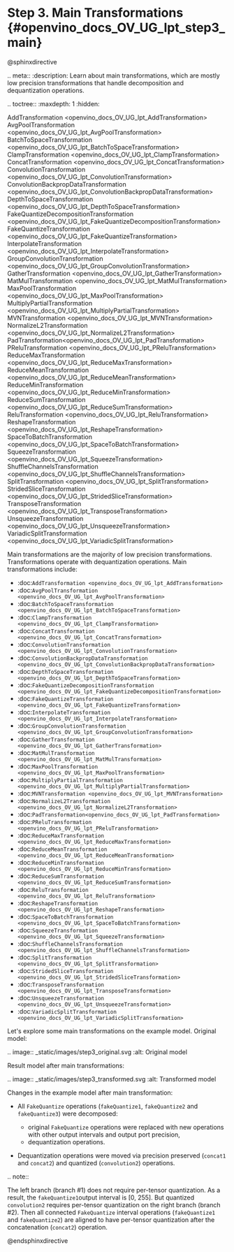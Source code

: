 # Step 3. Main Transformations {#openvino_docs_OV_UG_lpt_step3_main}

@sphinxdirective

.. meta::
   :description: Learn about main transformations, which are mostly low 
                 precision transformations that handle decomposition and 
                 dequantization operations.

.. toctree::
   :maxdepth: 1
   :hidden:

   AddTransformation <openvino_docs_OV_UG_lpt_AddTransformation>
   AvgPoolTransformation <openvino_docs_OV_UG_lpt_AvgPoolTransformation>
   BatchToSpaceTransformation <openvino_docs_OV_UG_lpt_BatchToSpaceTransformation>
   ClampTransformation <openvino_docs_OV_UG_lpt_ClampTransformation>
   ConcatTransformation <openvino_docs_OV_UG_lpt_ConcatTransformation>
   ConvolutionTransformation <openvino_docs_OV_UG_lpt_ConvolutionTransformation>
   ConvolutionBackpropDataTransformation <openvino_docs_OV_UG_lpt_ConvolutionBackpropDataTransformation>
   DepthToSpaceTransformation <openvino_docs_OV_UG_lpt_DepthToSpaceTransformation>
   FakeQuantizeDecompositionTransformation <openvino_docs_OV_UG_lpt_FakeQuantizeDecompositionTransformation>
   FakeQuantizeTransformation <openvino_docs_OV_UG_lpt_FakeQuantizeTransformation>
   InterpolateTransformation <openvino_docs_OV_UG_lpt_InterpolateTransformation>
   GroupConvolutionTransformation <openvino_docs_OV_UG_lpt_GroupConvolutionTransformation>
   GatherTransformation <openvino_docs_OV_UG_lpt_GatherTransformation>
   MatMulTransformation <openvino_docs_OV_UG_lpt_MatMulTransformation>
   MaxPoolTransformation <openvino_docs_OV_UG_lpt_MaxPoolTransformation>
   MultiplyPartialTransformation <openvino_docs_OV_UG_lpt_MultiplyPartialTransformation>
   MVNTransformation <openvino_docs_OV_UG_lpt_MVNTransformation>
   NormalizeL2Transformation <openvino_docs_OV_UG_lpt_NormalizeL2Transformation>
   PadTransformation<openvino_docs_OV_UG_lpt_PadTransformation>
   PReluTransformation <openvino_docs_OV_UG_lpt_PReluTransformation>
   ReduceMaxTransformation <openvino_docs_OV_UG_lpt_ReduceMaxTransformation>
   ReduceMeanTransformation <openvino_docs_OV_UG_lpt_ReduceMeanTransformation>
   ReduceMinTransformation <openvino_docs_OV_UG_lpt_ReduceMinTransformation>
   ReduceSumTransformation <openvino_docs_OV_UG_lpt_ReduceSumTransformation>
   ReluTransformation <openvino_docs_OV_UG_lpt_ReluTransformation>
   ReshapeTransformation <openvino_docs_OV_UG_lpt_ReshapeTransformation>
   SpaceToBatchTransformation <openvino_docs_OV_UG_lpt_SpaceToBatchTransformation>
   SqueezeTransformation <openvino_docs_OV_UG_lpt_SqueezeTransformation>
   ShuffleChannelsTransformation <openvino_docs_OV_UG_lpt_ShuffleChannelsTransformation>
   SplitTransformation <openvino_docs_OV_UG_lpt_SplitTransformation>
   StridedSliceTransformation <openvino_docs_OV_UG_lpt_StridedSliceTransformation>
   TransposeTransformation <openvino_docs_OV_UG_lpt_TransposeTransformation>
   UnsqueezeTransformation <openvino_docs_OV_UG_lpt_UnsqueezeTransformation>
   VariadicSplitTransformation <openvino_docs_OV_UG_lpt_VariadicSplitTransformation>


Main transformations are the majority of low precision transformations. Transformations operate with dequantization operations. Main transformations include:
   
* :doc:`AddTransformation <openvino_docs_OV_UG_lpt_AddTransformation>` 
* :doc:`AvgPoolTransformation <openvino_docs_OV_UG_lpt_AvgPoolTransformation>` 
* :doc:`BatchToSpaceTransformation <openvino_docs_OV_UG_lpt_BatchToSpaceTransformation>` 
* :doc:`ClampTransformation <openvino_docs_OV_UG_lpt_ClampTransformation>` 
* :doc:`ConcatTransformation <openvino_docs_OV_UG_lpt_ConcatTransformation>` 
* :doc:`ConvolutionTransformation <openvino_docs_OV_UG_lpt_ConvolutionTransformation>` 
* :doc:`ConvolutionBackpropDataTransformation <openvino_docs_OV_UG_lpt_ConvolutionBackpropDataTransformation>` 
* :doc:`DepthToSpaceTransformation <openvino_docs_OV_UG_lpt_DepthToSpaceTransformation>` 
* :doc:`FakeQuantizeDecompositionTransformation <openvino_docs_OV_UG_lpt_FakeQuantizeDecompositionTransformation>` 
* :doc:`FakeQuantizeTransformation <openvino_docs_OV_UG_lpt_FakeQuantizeTransformation>` 
* :doc:`InterpolateTransformation <openvino_docs_OV_UG_lpt_InterpolateTransformation>` 
* :doc:`GroupConvolutionTransformation <openvino_docs_OV_UG_lpt_GroupConvolutionTransformation>` 
* :doc:`GatherTransformation <openvino_docs_OV_UG_lpt_GatherTransformation>` 
* :doc:`MatMulTransformation <openvino_docs_OV_UG_lpt_MatMulTransformation>` 
* :doc:`MaxPoolTransformation <openvino_docs_OV_UG_lpt_MaxPoolTransformation>` 
* :doc:`MultiplyPartialTransformation <openvino_docs_OV_UG_lpt_MultiplyPartialTransformation>` 
* :doc:`MVNTransformation <openvino_docs_OV_UG_lpt_MVNTransformation>` 
* :doc:`NormalizeL2Transformation <openvino_docs_OV_UG_lpt_NormalizeL2Transformation>` 
* :doc:`PadTransformation<openvino_docs_OV_UG_lpt_PadTransformation>`
* :doc:`PReluTransformation <openvino_docs_OV_UG_lpt_PReluTransformation>` 
* :doc:`ReduceMaxTransformation <openvino_docs_OV_UG_lpt_ReduceMaxTransformation>` 
* :doc:`ReduceMeanTransformation <openvino_docs_OV_UG_lpt_ReduceMeanTransformation>` 
* :doc:`ReduceMinTransformation <openvino_docs_OV_UG_lpt_ReduceMinTransformation>` 
* :doc:`ReduceSumTransformation <openvino_docs_OV_UG_lpt_ReduceSumTransformation>` 
* :doc:`ReluTransformation <openvino_docs_OV_UG_lpt_ReluTransformation>` 
* :doc:`ReshapeTransformation <openvino_docs_OV_UG_lpt_ReshapeTransformation>` 
* :doc:`SpaceToBatchTransformation <openvino_docs_OV_UG_lpt_SpaceToBatchTransformation>` 
* :doc:`SqueezeTransformation <openvino_docs_OV_UG_lpt_SqueezeTransformation>` 
* :doc:`ShuffleChannelsTransformation <openvino_docs_OV_UG_lpt_ShuffleChannelsTransformation>` 
* :doc:`SplitTransformation <openvino_docs_OV_UG_lpt_SplitTransformation>` 
* :doc:`StridedSliceTransformation <openvino_docs_OV_UG_lpt_StridedSliceTransformation>` 
* :doc:`TransposeTransformation <openvino_docs_OV_UG_lpt_TransposeTransformation>` 
* :doc:`UnsqueezeTransformation <openvino_docs_OV_UG_lpt_UnsqueezeTransformation>` 
* :doc:`VariadicSplitTransformation <openvino_docs_OV_UG_lpt_VariadicSplitTransformation>` 

Let's explore some main transformations on the example model. Original model:

.. image:: _static/images/step3_original.svg
   :alt: Original model

Result model after main transformations:

.. image:: _static/images/step3_transformed.svg
   :alt: Transformed model

Changes in the example model after main transformation:

* All ``FakeQuantize`` operations (``fakeQuantize1``, ``fakeQuantize2`` and ``fakeQuantize3``) were decomposed:

  * original ``FakeQuantize`` operations were replaced with new operations with other output intervals and output port precision,
  * dequantization operations.
   
* Dequantization operations were moved via precision preserved (``concat1`` and ``concat2``) and quantized (``convolution2``) operations. 

.. note:: 
   
   The left branch (branch #1) does not require per-tensor quantization. As a result, the ``fakeQuantize1``output interval is [0, 255]. But quantized ``convolution2`` requires per-tensor quantization on the right branch (branch #2). Then all connected ``FakeQuantize`` interval operations (``fakeQuantize1`` and ``fakeQuantize2``) are aligned to have per-tensor quantization after the concatenation (``concat2``) operation.

@endsphinxdirective
